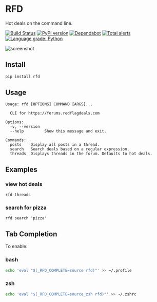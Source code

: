 # RFD

Hot deals on the command line.

[![Build Status](https://travis-ci.org/davegallant/rfd.svg?branch=master)](https://travis-ci.org/davegallant/rfd)
[![PyPI version](https://badge.fury.io/py/rfd.svg)](https://badge.fury.io/py/rfd)
[![Dependabot](https://badgen.net/badge/Dependabot/enabled/green?icon=dependabot)](https://dependabot.com/)
[![Total alerts](https://img.shields.io/lgtm/alerts/g/davegallant/rfd.svg?logo=lgtm&logoWidth=18)](https://lgtm.com/projects/g/davegallant/rfd/alerts/)
[![Language grade: Python](https://img.shields.io/lgtm/grade/python/g/davegallant/rfd.svg?logo=lgtm&logoWidth=18)](https://lgtm.com/projects/g/davegallant/rfd/context:python)


![screenshot](https://user-images.githubusercontent.com/4519234/85969861-e10a4100-b996-11ea-9a31-6203322c60ee.png)


## Install

```bash
pip install rfd
```

## Usage

```shell
Usage: rfd [OPTIONS] COMMAND [ARGS]...

  CLI for https://forums.redflagdeals.com

Options:
  -v, --version
  --help         Show this message and exit.

Commands:
  posts    Display all posts in a thread.
  search   Search deals based on a regular expression.
  threads  Displays threads in the forum. Defaults to hot deals.
```

## Examples

### view hot deals
```shell
rfd threads
```

### search for pizza
```shell
rfd search 'pizza'
```

## Tab Completion

To enable:

### bash

```bash
echo 'eval "$(_RFD_COMPLETE=source rfd)"' >> ~/.profile
```

### zsh


```zsh
echo 'eval "$(_RFD_COMPLETE=source_zsh rfd)"' >> ~/.zshrc
```
